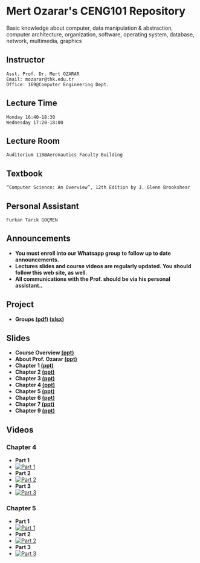 # Mert Ozarar's CENG101 Repository

Basic knowledge about computer, data manipulation & abstraction,
computer architecture, organization, software,
operating system, database, network, multimedia, graphics

## Instructor
```
Asst. Prof. Dr. Mert ÖZARAR
Email: mozarar@thk.edu.tr
Office: 169@Computer Engineering Dept.
```

## Lecture Time
```
Monday 16:40-18:30
Wednesday 17:20-18:00
```
## Lecture Room
```
Auditorium 118@Aeronautics Faculty Building
```
## Textbook
```
“Computer Science: An Overview”, 12th Edition by J. Glenn Brookshear
```
## Personal Assistant
```
Furkan Tarık GÖÇMEN
```

## Announcements
* **You must enroll into our Whatsapp group to follow up to date announcements.**
* **Lectures slides and course videos are regularly updated. You should follow this web site, as well.**
* **All communications with the Prof. should be via his personal assistant..**

## Project
* **Groups [(pdf)](https://github.com/furkantarikgocmen/CENG101/blob/master/Project_Groups.pdf) [(xlsx)](https://github.com/furkantarikgocmen/CENG101/blob/master/Project_Groups.xlsx?raw=true)**

## Slides
* **Course Overview [(ppt)](https://github.com/furkantarikgocmen/CENG101/raw/master/ppts/Course%20Overview.ppt)**
* **About Prof. Ozarar [(ppt)](https://github.com/furkantarikgocmen/CENG101/raw/master/ppts/About%20Prof%20Ozarar.pptx)**
* **Chapter 1 [(ppt)](https://github.com/furkantarikgocmen/CENG101/raw/master/ppts/Chapter%201.ppt)**
* **Chapter 2 [(ppt)](https://github.com/furkantarikgocmen/CENG101/raw/master/ppts/Chapter%202.ppt)**
* **Chapter 3 [(ppt)](https://github.com/furkantarikgocmen/CENG101/raw/master/ppts/Chapter%203.ppt)**
* **Chapter 4 [(ppt)](https://github.com/furkantarikgocmen/CENG101/raw/master/ppts/Chapter%204.ppt)**
* **Chapter 5 [(ppt)](https://github.com/furkantarikgocmen/CENG101/raw/master/ppts/Chapter%205.ppt)**
* **Chapter 6 [(ppt)](https://github.com/furkantarikgocmen/CENG101/raw/master/ppts/Chapter%206.ppt)**
* **Chapter 7 [(ppt)](https://github.com/furkantarikgocmen/CENG101/raw/master/ppts/Chapter%207.ppt)**
* **Chapter 9 [(ppt)](https://github.com/furkantarikgocmen/CENG101/raw/master/ppts/Chapter%209.ppt)**

## Videos
### Chapter 4
* **Part 1**
* [![Part 1](https://img.youtube.com/vi/00H7yqS_h6c/0.jpg)](https://www.youtube.com/watch?v=00H7yqS_h6c)
* **Part 2**
* [![Part 2](https://img.youtube.com/vi/akC-Gp6jrxk/0.jpg)](https://www.youtube.com/watch?v=akC-Gp6jrxk)
* **Part 3**
* [![Part 3](https://img.youtube.com/vi/ag-nYjiPWOc/0.jpg)](https://www.youtube.com/watch?v=ag-nYjiPWOc)

### Chapter 5
* **Part 1**
* [![Part 1](https://img.youtube.com/vi/DK3a2Y2poyY/0.jpg)](https://www.youtube.com/watch?v=DK3a2Y2poyY)
* **Part 2**
* [![Part 2](https://img.youtube.com/vi/73AIodK6w14/0.jpg)](https://www.youtube.com/watch?v=73AIodK6w14)
* **Part 3**
* [![Part 3](https://img.youtube.com/vi/2oxsNr-UpE0/0.jpg)](https://www.youtube.com/watch?v=2oxsNr-UpE0)
